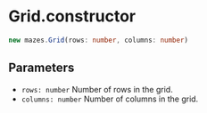 # Grid.constructor

```typescript
new mazes.Grid(rows: number, columns: number)
```

## Parameters

- `rows: number` Number of rows in the grid.
- `columns: number` Number of columns in the grid.

